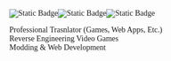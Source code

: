 <div style="display: flex;">
  <img alt="Static Badge" src="https://img.shields.io/badge/Express-JS-black">
  <img alt="Static Badge" src="https://img.shields.io/badge/Node-JS-green">
  <img alt="Static Badge" src="https://img.shields.io/badge/Python-3-blue">
</div>

<style>
  @font-face {
    src: url('Agdasima-Regular.ttf');
    font-family: 'Agdasima-Regular';
  }

  * {
    font-family: 'Agdasima-Regular';
  }
</style>

Professional Trasnlator (Games, Web Apps, Etc.) <br>
Reverse Engineering Video Games <br>
Modding & Web Development <br>

<!---
grigolmersadze/grigolmersadze is a ✨ special ✨ repository because its `README.md` (this file) appears on your GitHub profile.
You can click the Preview link to take a look at your changes.
--->

